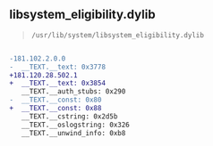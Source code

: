 ## libsystem_eligibility.dylib

> `/usr/lib/system/libsystem_eligibility.dylib`

```diff

-181.102.2.0.0
-  __TEXT.__text: 0x3778
+181.120.28.502.1
+  __TEXT.__text: 0x3854
   __TEXT.__auth_stubs: 0x290
-  __TEXT.__const: 0x80
+  __TEXT.__const: 0x88
   __TEXT.__cstring: 0x2d5b
   __TEXT.__oslogstring: 0x326
   __TEXT.__unwind_info: 0xb8

```
